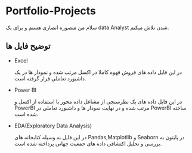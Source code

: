 # Portfolio-Projects
سلام من منصوره انصاری هستم و برای یک data Analyst شدن تلاش میکنم.




## توضیح فایل ها
- Excel

   در این فایل داده های فروش قهوه کاملا در اکسل مرتب شده و نمودار ها در یک داشبورد تعاملی قرار گرفته است.


- Power BI


  در این فایل داده های یک نظرسنجی از مشاغل داده محور با استفاده از اکسل و PowerBI مرتب شده و در نهایت نمودار ها و داشبورد تعاملی در PowerBI ساخته شده است.

- EDA(Exploratory Data Analysis)
  
  در این فایل به وسیله کتابخانه های Pandas,Matplotlib و Seaborn در پایتون به بررسی و تحلیل اکتشافی داده های جمعیت جهانی پرداخته شده است.
